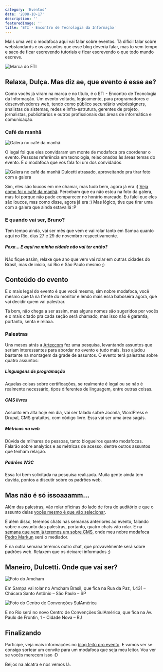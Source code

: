 ```yaml
---
category: 'Eventos'
date: '2008-10-17'
description: ''
featuredImage: ''
title: 'ETI - Encontro de Tecnologia da Informação'
---
```


Mais uma vez o modafoca aqui vai falar sobre eventos. Tá difícil falar sobre webstandards e os assuntos que esse blog deveria falar, mas to sem tempo e saco de ficar escrevendo tutoriais e ficar escrevendo o que todo mundo escreve.

![Marca do ETI](/assets/images/posts/logo-eti-maior.jpg)

## Relaxa, Dulça. Mas diz ae, que evento é esse ae?

Como vocês já viram na marca e no título, é o ETI - Encontro de Tecnologia da Informação. Um evento voltado, logicamente, para programadores e desenvolvedores web, tendo como público secundário webdesigners, analistas de sistemas, redes e infra-estrutura, gerentes de projeto, jornalistas, publicitários e outros profissionais das áreas de informática e comunicação.

### Café da manhã

![Galera no café da manhã](/assets/images/posts/2905532160_3931196455.jpg)

O legal foi que eles convidaram um monte de modafoca pra coordenar o evento. Pessoas referência em tecnologia, relacionados às áreas temas do evento. E o modafoca que vos fala foi um dos convidados.

![Galera no café da manhã](/assets/images/posts/2904695475_f6c91463bb.jpg)
Dulcetti atrasado, aproveitando pra tirar foto com a galera

Sim, eles são loucos em me chamar, mas tudo bem, agora já era :) [Veja como foi o café da manhã](http://www.encontrodeti.com.br/site/?p=208). Percebam que eu não estou na foto da galera, mas foi porque não pude comparecer no horário marcado. Eu falei que eles são loucos, mas como disse, agora já era :) Mas lógico, tive que tirar uma com a galera que ainda estava lá :P

### E quando vai ser, Bruno?

Tem tempo ainda, vai ser mês que vem e vai rolar tanto em Sampa quanto aqui no Rio, dias 27 e 29 de novembro respectivamente.

##### Poxa... E aqui na minha cidade não vai ter então?

Não fique assim, relaxe que ano que vem vai rolar em outras cidades do Brasil, mas de início, só Rio e São Paulo mesmo ;)

## Conteúdo do evento

E o mais legal do evento é que você mesmo, sim nobre modafoca, você mesmo que tá na frente do monitor e lendo mais essa baboseira agora, que vai decidir quem vai palestrar.

Tá bom, não chega a ser assim, mas alguns nomes são sugeridos por vocês e o mais citado pra cada seção será chamado, mas isso não é garantia, portanto, senta e relaxa.

### Palestras

Uns meses atrás a [Arteccom](http://www.arteccom.com.br/) fez uma pesquisa, levantando assuntos que seriam interessantes para abordar no evento e tudo mais. Isso ajudou bastante na montagem da grade de assuntos. O evento terá palestras sobre quatro assuntos:

##### Linguagens de programação

Aquelas coisas sobre certificações, se realmente é legal ou se não é realmente necessário, tipos diferentes de linguagem, entre outras coisas.

##### CMS livres

Assunto em alta hoje em dia, vai ser falado sobre Joomla, WordPress e Drupal, CMS gratuitos, com código livre. Essa vai ser uma área sagás.

##### Métricas na web

Dúvida de milhares de pessoas, tanto blogueiros quanto modafocas. Falarão sobre analytics e as métricas de acesso, dentre outros assuntos que tenham relação.

##### Padrões W3C

Essa foi bem solicitada na pesquisa realizada. Muita gente ainda tem duvida, pontos a discutir sobre os padrões web.

## Mas não é só issoaaamm...

Além das palestras, vão rolar oficinas do lado de fora do auditório e que o assunto delas [vocês mesmo é que vão selecionar](http://www.encontrodeti.com.br/site/?p=244).

E além disso, teremos chats nas semanas anteriores ao evento, falando sobre o assunto das palestras, portanto, quatro chats vão rolar. E na [semana que vem já teremos um sobre CMS](http://www.encontrodeti.com.br/site/?p=267), onde meu nobre modafoca [Pedro Markun](http://blog.markun.com.br/) será o mediador.

E na outra semana teremos outro chat, que provavelmente será sobre padrões web. Relaxem que os deixarei informados ;)

## Maneiro, Dulcetti. Onde que vai ser?

![Foto do Amcham](/assets/images/posts/amcham.jpg)

Em Sampa vai rolar no Amcham Brasil, que fica na Rua da Paz, 1.431 – Chácara Santo Antônio – São Paulo – SP

![Foto do Centro de Convenções SulAmérica](/assets/images/posts/sulamerica.jpg)

E no Rio será no novo Centro de Convenções SulAmérica, que fica na Av. Paulo de Frontin, 1 – Cidade Nova – RJ

## Finalizando

Participe, veja mais informações no [blog feito pro evento](http://www.encontrodeti.com.br/site/). E vamos ver se consigo sortear um convite para um modafoca que seja meu leitor. Vou ver se vocês merecem isso :D

Beijos na alcatra e nos vemos lá.
